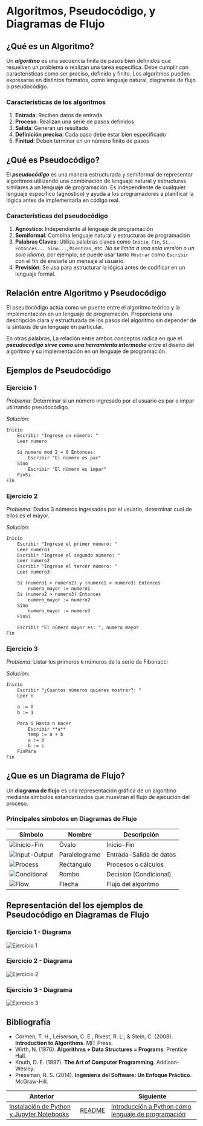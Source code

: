 # Algoritmos, Pseudocódigo, y Diagramas de Flujo

## ¿Qué es un Algoritmo?

Un ***algoritmo*** es una secuencia finita de pasos bien definidos que resuelven un problema o realizan una tarea específica. Debe cumplir con características como ser preciso, definido y finito. Los algoritmos pueden expresarse en distintos formatos, como lenguaje natural, diagramas de flujo o pseudocódigo.

### Características de los algoritmos

1. **Entrada**: Reciben datos de entrada
2. **Proceso**: Realizan una serie de pasos definidos
3. **Salida**: Generan un resultado
4. **Definición precisa**: Cada paso debe estar bien especificado
5. **Finitud**: Deben terminar en un número finito de pasos

## ¿Qué es Pseudocódigo?

El ***pseudocódigo*** es una manera estructurada y semiformal de representar algoritmos utilizando una combinación de lenguaje natural y estructuras similares a un lenguaje de programación. Es independiente de cualquier lenguaje específico (agnóstico) y ayuda a los programadores a planificar la lógica antes de implementarla en código real.

### Características del pseudocódigo

1. **Agnóstico**: Independiente al lenguaje de programación
2. **Semiformal**: Combina lenguaje natural y estructuras de programación
3. **Palabras Claves**: Utiliza palabras claves como `Inicio`, `Fin`, `Si... Entonces... Sino...`, `Mientras`, etc. *No se limita a una sola versión o un solo idioma*, por ejemplo, se puede usar tanto `Mostrar` como `Escribir` con el fin de enviarle un mensaje al usuario.
4. **Previsión**: Se usa para estructurar la lógica antes de codificar en un lenguaje formal.

## Relación entre Algoritmo y Pseudocódigo

El pseudocódigo actúa como un puente entre el algoritmo teórico y la implementación en un lenguaje de programación. Proporciona una descripción clara y estructurada de los pasos del algoritmo sin depender de la sintaxis de un lenguaje en particular.

En otras palabras, La relación entre ambos conceptos radica en que el ***pseudocódigo sirve como una herramienta intermedia*** entre el diseño del algoritmo y su implementación en un lenguaje de programación.

## Ejemplos de Pseudocódigo

### Ejercicio 1

*Problema*: Determinar si un número ingresado por el usuario es par o impar utilizando pseudocódigo.

*Solución*:

```txt
Inicio
    Escribir "Ingrese un número: "
    Leer numero
    
    Si numero mod 2 = 0 Entonces:
        Escribir "El número es par"
    Sino
        Escribir "El número es impar"
    FinSi
Fin
```

### Ejercicio 2

*Problema*: Dados 3 números ingresados por el usuario, determinar cual de ellos es el mayor.

*Solución*:

```txt
Inicio
    Escribir "Ingrese el primer número: "
    Leer numero1
    Escribir "Ingrese el segundo número: "
    Leer numero2
    Escribir "Ingrese el tercer número: "
    Leer numero3

    Si (numero1 > numero2) y (numero1 > numero3) Entonces
        numero_mayor := numero1
    Si (numero2 > numero3) Entonces
        numero_mayor := numero2
    Sino
        numero_mayor := numero3
    FinSi

    Escribir "El número mayor es: ", numero_mayor
Fin
```

### Ejercicio 3

*Problema*: Listar los primeros `N` números de la serie de Fibonacci

*Solución*:

```txt
Inicio
    Escribir "¿Cuantos números quieres mostrar?: "
    Leer n

    a := 0
    b := 1

    Para i Hasta n Hacer
        Escribir **a**
        temp := a + b
        a := b
        b := c
    FinPara
Fin
```

## ¿Que es un Diagrama de Flujo?

Un **diagrama de flujo** es una representación gráfica de un algoritmo mediante símbolos estandarizados que muestran el flujo de ejecución del proceso.

### Principales símbolos en Diagramas de Flujo

|Símbolo|Nombre|Descripción|
|-|-|-|
|![Inicio-Fin](../assets/03-01-Start.png)|Óvalo|Inicio-Fin|
|![Input-Output](../assets/03-02-Input.png)|Paralelogramo|Entrada-Salida de datos|
|![Process](../assets/03-03-Process.png)|Rectángulo|Procesos o cálculos|
|![Conditional](../assets/03-04-Conditional.png)|Rombo|Decisión (Condicional)|
|![Flow](../assets/03-05-Flow.png)|Flecha|Flujo del algoritmo|

## Representación del los ejemplos de Pseudocódigo en Diagramas de Flujo

### Ejercicio 1 - Diagrama

![Ejercicio 1](../assets/03-06-Exercise_1.svg)

### Ejercicio 2 - Diagrama

![Ejercicio 2](../assets/03-07-Exercise_2.svg)

### Ejercicio 3 - Diagrama

![Ejercicio 3](../assets/03-08-Exercise_3.svg)

## Bibliografía

- Cormen, T. H., Leiserson, C. E., Rivest, R. L., & Stein, C. (2009). **Introduction to Algorithms**. MIT Press.
- Wirth, N. (1976). **Algorithms + Data Structures = Programs**. Prentice Hall.
- Knuth, D. E. (1997). **The Art of Computer Programming**. Addison-Wesley.
- Pressman, R. S. (2014). **Ingeniería del Software: Un Enfoque Práctico**. McGraw-Hill.

|Anterior||Siguiente|
|--------|-|---------|
|[Instalación de Python y Jupyter Notebooks](./01-Instalacion_de_Python_y_Jupyter_Notebooks.md)|[README](../README.md)|[Introducción a Python cómo lenguaje de programación](DOC/04-Introduccion_a_Python_como_lenguaje_de_programacion.md)|
